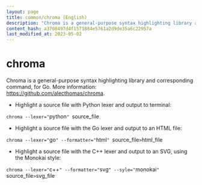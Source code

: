 ```yaml
---
layout: page
title: common/chroma (English)
description: "Chroma is a general-purpose syntax highlighting library and corresponding command, for Go."
content_hash: a3708497d4f1571884e5761a2d9de35a6c22957a
last_modified_at: 2023-05-02
---
```

# chroma

Chroma is a general-purpose syntax highlighting library and corresponding command, for Go.
More information: <https://github.com/alecthomas/chroma>.

- Highlight a source file with Python lexer and output to terminal:

`chroma --lexer="`<span class="tldr-var badge badge-pill bg-dark-lm bg-white-dm text-white-lm text-dark-dm font-weight-bold">python</span>`" `<span class="tldr-var badge badge-pill bg-dark-lm bg-white-dm text-white-lm text-dark-dm font-weight-bold">source_file</span>

- Highlight a source file with the Go lexer and output to an HTML file:

`chroma --lexer="`<span class="tldr-var badge badge-pill bg-dark-lm bg-white-dm text-white-lm text-dark-dm font-weight-bold">go</span>`" --formatter="`<span class="tldr-var badge badge-pill bg-dark-lm bg-white-dm text-white-lm text-dark-dm font-weight-bold">html</span>`" `<span class="tldr-var badge badge-pill bg-dark-lm bg-white-dm text-white-lm text-dark-dm font-weight-bold">source_file</span>` > `<span class="tldr-var badge badge-pill bg-dark-lm bg-white-dm text-white-lm text-dark-dm font-weight-bold">html_file</span>

- Highlight a source file with the C++ lexer and output to an SVG, using the Monokai style:

`chroma --lexer="`<span class="tldr-var badge badge-pill bg-dark-lm bg-white-dm text-white-lm text-dark-dm font-weight-bold">c++</span>`" --formatter="`<span class="tldr-var badge badge-pill bg-dark-lm bg-white-dm text-white-lm text-dark-dm font-weight-bold">svg</span>`" --syle="`<span class="tldr-var badge badge-pill bg-dark-lm bg-white-dm text-white-lm text-dark-dm font-weight-bold">monokai</span>`" `<span class="tldr-var badge badge-pill bg-dark-lm bg-white-dm text-white-lm text-dark-dm font-weight-bold">source_file</span>` > `<span class="tldr-var badge badge-pill bg-dark-lm bg-white-dm text-white-lm text-dark-dm font-weight-bold">svg_file</span>
